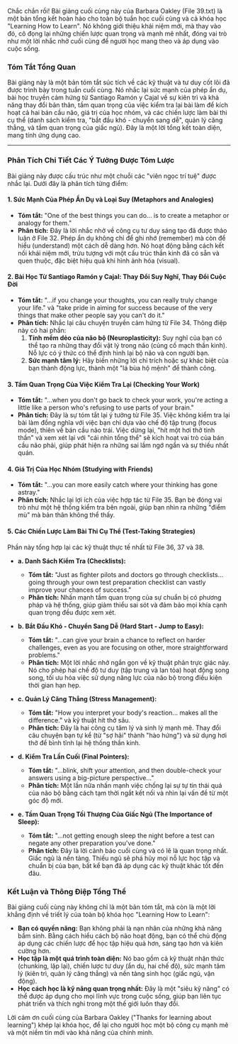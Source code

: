 Chắc chắn rồi! Bài giảng cuối cùng này của Barbara Oakley (File 39.txt) là một bản tổng kết hoàn hảo cho toàn bộ tuần học cuối cùng và cả khóa học "Learning How to Learn". Nó không giới thiệu khái niệm mới, mà thay vào đó, cô đọng lại những chiến lược quan trọng và mạnh mẽ nhất, đóng vai trò như một lời nhắc nhở cuối cùng để người học mang theo và áp dụng vào cuộc sống.

### **Tóm Tắt Tổng Quan**

Bài giảng này là một bản tóm tắt súc tích về các kỹ thuật và tư duy cốt lõi đã được trình bày trong tuần cuối cùng. Nó nhắc lại sức mạnh của phép ẩn dụ, bài học truyền cảm hứng từ Santiago Ramón y Cajal về sự kiên trì và khả năng thay đổi bản thân, tầm quan trọng của việc kiểm tra lại bài làm để kích hoạt cả hai bán cầu não, giá trị của học nhóm, và các chiến lược làm bài thi cụ thể (danh sách kiểm tra, "bắt đầu khó - chuyển sang dễ", quản lý căng thẳng, và tầm quan trọng của giấc ngủ). Đây là một lời tổng kết toàn diện, mang tính ứng dụng cao.

---

### **Phân Tích Chi Tiết Các Ý Tưởng Được Tóm Lược**

Bài giảng này được cấu trúc như một chuỗi các "viên ngọc trí tuệ" được nhắc lại. Dưới đây là phân tích từng điểm:

#### **1. Sức Mạnh Của Phép Ẩn Dụ và Loại Suy (Metaphors and Analogies)**

*   **Tóm tắt:** "One of the best things you can do... is to create a metaphor or analogy for them."
*   **Phân tích:** Đây là lời nhắc nhở về công cụ tư duy sáng tạo đã được thảo luận ở File 32. Phép ẩn dụ không chỉ để ghi nhớ (remember) mà còn để hiểu (understand) một cách dễ dàng hơn. Nó hoạt động bằng cách kết nối khái niệm mới, trừu tượng với một cấu trúc thần kinh đã có sẵn và quen thuộc, đặc biệt hiệu quả khi hình ảnh hóa (visual).

#### **2. Bài Học Từ Santiago Ramón y Cajal: Thay Đổi Suy Nghĩ, Thay Đổi Cuộc Đời**

*   **Tóm tắt:** "...if you change your thoughts, you can really truly change your life." và "take pride in aiming for success because of the very things that make other people say you can't do it."
*   **Phân tích:** Nhắc lại câu chuyện truyền cảm hứng từ File 34. Thông điệp này có hai phần:
    1.  **Tính mềm dẻo của não bộ (Neuroplasticity):** Suy nghĩ của bạn có thể tạo ra những thay đổi vật lý trong não (củng cố mạch thần kinh). Nỗ lực có ý thức có thể định hình lại bộ não và con người bạn.
    2.  **Sức mạnh tâm lý:** Hãy biến những lời chỉ trích hoặc sự khác biệt của bạn thành động lực, thành một "lá bùa hộ mệnh" để thành công.

#### **3. Tầm Quan Trọng Của Việc Kiểm Tra Lại (Checking Your Work)**

*   **Tóm tắt:** "...when you don't go back to check your work, you're acting a little like a person who's refusing to use parts of your brain."
*   **Phân tích:** Đây là sự tóm tắt lại ý tưởng từ File 35. Việc không kiểm tra lại bài làm đồng nghĩa với việc bạn chỉ dựa vào chế độ tập trung (focus mode), thiên về bán cầu não trái. Việc dừng lại, "hít một hơi thở tinh thần" và xem xét lại với "cái nhìn tổng thể" sẽ kích hoạt vai trò của bán cầu não phải, giúp phát hiện ra những sai lầm ngớ ngẩn và sự thiếu nhất quán.

#### **4. Giá Trị Của Học Nhóm (Studying with Friends)**

*   **Tóm tắt:** "...you can more easily catch where your thinking has gone astray."
*   **Phân tích:** Nhắc lại lợi ích của việc hợp tác từ File 35. Bạn bè đóng vai trò như một hệ thống kiểm tra bên ngoài, giúp bạn nhìn ra những "điểm mù" mà bản thân không thể thấy.

#### **5. Các Chiến Lược Làm Bài Thi Cụ Thể (Test-Taking Strategies)**

Phần này tổng hợp lại các kỹ thuật thực tế nhất từ File 36, 37 và 38.

*   **a. Danh Sách Kiểm Tra (Checklists):**
    *   **Tóm tắt:** "Just as fighter pilots and doctors go through checklists... going through your own test preparation checklist can vastly improve your chances of success."
    *   **Phân tích:** Nhấn mạnh tầm quan trọng của sự chuẩn bị có phương pháp và hệ thống, giúp giảm thiểu sai sót và đảm bảo mọi khía cạnh quan trọng đều được xem xét.

*   **b. Bắt Đầu Khó - Chuyển Sang Dễ (Hard Start - Jump to Easy):**
    *   **Tóm tắt:** "...can give your brain a chance to reflect on harder challenges, even as you are focusing on other, more straightforward problems."
    *   **Phân tích:** Một lời nhắc nhở ngắn gọn về kỹ thuật phản trực giác này. Nó cho phép hai chế độ tư duy (tập trung và lan tỏa) hoạt động song song, tối ưu hóa việc sử dụng năng lực của não bộ trong điều kiện thời gian hạn hẹp.

*   **c. Quản Lý Căng Thẳng (Stress Management):**
    *   **Tóm tắt:** "How you interpret your body's reaction... makes all the difference." và kỹ thuật hít thở sâu.
    *   **Phân tích:** Đây là hai công cụ tâm lý và sinh lý mạnh mẽ. Thay đổi câu chuyện bạn tự kể (từ "sợ hãi" thành "hào hứng") và sử dụng hơi thở để bình tĩnh lại hệ thống thần kinh.

*   **d. Kiểm Tra Lần Cuối (Final Pointers):**
    *   **Tóm tắt:** "...blink, shift your attention, and then double-check your answers using a big-picture perspective..."
    *   **Phân tích:** Một lần nữa nhấn mạnh việc chống lại sự tự tin thái quá của não bộ bằng cách tạm thời ngắt kết nối và nhìn lại vấn đề từ một góc độ mới.

*   **e. Tầm Quan Trọng Tối Thượng Của Giấc Ngủ (The Importance of Sleep):**
    *   **Tóm tắt:** "...not getting enough sleep the night before a test can negate any other preparation you've done."
    *   **Phân tích:** Đây là lời cảnh báo cuối cùng và có lẽ là quan trọng nhất. Giấc ngủ là nền tảng. Thiếu ngủ sẽ phá hủy mọi nỗ lực học tập và chuẩn bị của bạn, bất kể bạn đã áp dụng các kỹ thuật khác tốt đến đâu.

### **Kết Luận và Thông Điệp Tổng Thể**

Bài giảng cuối cùng này không chỉ là một bản tóm tắt, mà còn là một lời khẳng định về triết lý của toàn bộ khóa học "Learning How to Learn":

*   **Bạn có quyền năng:** Bạn không phải là nạn nhân của những khả năng bẩm sinh. Bằng cách hiểu cách bộ não hoạt động, bạn có thể chủ động áp dụng các chiến lược để học tập hiệu quả hơn, sáng tạo hơn và kiên cường hơn.
*   **Học tập là một quá trình toàn diện:** Nó bao gồm cả kỹ thuật nhận thức (chunking, lặp lại), chiến lược tư duy (ẩn dụ, hai chế độ), sức mạnh tâm lý (kiên trì, quản lý căng thẳng) và nền tảng sinh học (giấc ngủ, vận động).
*   **Học cách học là kỹ năng quan trọng nhất:** Đây là một "siêu kỹ năng" có thể được áp dụng cho mọi lĩnh vực trong cuộc sống, giúp bạn liên tục phát triển và thích nghi trong một thế giới luôn thay đổi.

Lời cảm ơn cuối cùng của Barbara Oakley ("Thanks for learning about learning") khép lại khóa học, để lại cho người học một bộ công cụ mạnh mẽ và một niềm tin mới vào khả năng của chính mình.